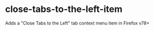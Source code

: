 # close-tabs-to-the-left-item
Adds a "Close Tabs to the Left" tab context menu item in Firefox v78+
